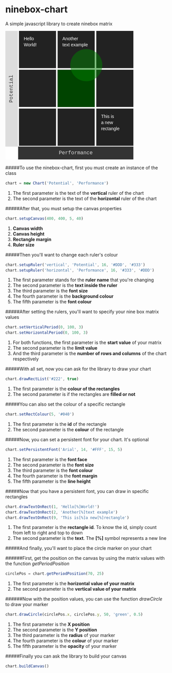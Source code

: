 # ninebox-chart
A simple javascript library to create ninebox matrix

![Preview](preview.png)

#####To use the ninebox-chart, first you must create an instance of the class
```javascript
chart = new Chart('Potential', 'Performance')
```

1. The first parameter is the text of the **vertical** ruler of the chart
2. The second parameter is the text of the **horizontal** ruler of the chart

#####After that, you must setup the canvas properties
```javascript
chart.setupCanvas(400, 400, 5, 40)
```
1. **Canvas width**
2. **Canvas height**
3. **Rectangle margin**
4. **Ruler size**

#####Then you'll want to change each ruler's colour
```javascript
chart.setupRuler('vertical', 'Potential', 16, '#DDD', '#333')
chart.setupRuler('horizontal', 'Performance', 16, '#333', '#DDD')
```
1. The first parameter stands for the **ruler name** that you're changing
2. The second parameter is the **text inside the ruler**
3. The third parameter is the **font size**
4. The fourth parameter is the **background colour**
5. The fifth parameter is the **font colour**

#####After setting the rulers, you'll want to specify your nine box matrix values
```javascript
chart.setVerticalPeriod(0, 100, 3)
chart.setHorizontalPeriod(0, 100, 3)
```
1. For both functions, the first parameter is the **start value** of your matrix
2. The second parameter is the **limit value**
3. And the third parameter is the **number of rows and columns** of the chart respectively

#####With all set, now you can ask for the library to draw your chart
```javascript
chart.drawRectList('#222', true)
```
1. The first parameter is the **colour of the rectangles**
2. The second parameter is if the rectangles are **filled or not**

#####You can also set the colour of a specific rectangle
```javascript
chart.setRectColour(5, '#040')
```
1. The first parameter is the **id** of the rectangle
2. The second parameter is the **colour** of the rectangle

#####Now, you can set a persistent font for your chart. It's optional
```javascript
chart.setPersistentFont('Arial', 14, '#FFF', 15, 5)
```
1. The first parameter is the **font face**
2. The second parameter is the **font size**
3. The third parameter is the **font colour**
4. The fourth parameter is the **font margin**
5. The fifth parameter is the **line height**

#####Now that you have a persistent font, you can draw in specific rectangles
```javascript
chart.drawTextOnRect(1, 'Hello[%]World!')
chart.drawTextOnRect(2, 'Another[%]text example')
chart.drawTextOnRect(9, 'This is[%]a new[%]rectangle')
```
1. The first parameter is the **rectangle id**. To know the id, simply count from left to right and top to down
2. The second parameter is the **text**. The **[%]** symbol represents a new line

#####And finally, you'll want to place the circle marker on your chart

######First, get the position on the canvas by using the matrix values with the function *getPeriodPosition*
```javascript
circlePos = chart.getPeriodPosition(70, 25)
```
1. The first parameter is the **horizontal value of your matrix**
2. The second parameter is the **vertical value of your matrix**

######Now with the position values, you can use the function <i>drawCircle</i> to draw your marker
```javascript
chart.drawCircle(circlePos.x, circlePos.y, 50, 'green', 0.5)
```
1. The first parameter is the **X position**
2. The second parameter is the **Y position**
3. The third parameter is the **radius** of your marker
4. The fourth parameter is the **colour** of your marker
5. The fifth parameter is the **opacity** of your marker

#####Finally you can ask the library to build your canvas
```javascript
chart.buildCanvas()
```